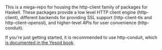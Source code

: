 This is a mega-repo for housing the http-client family of packages for Haskell.
These packages provide a low level HTTP client engine (http-client), different
backends for providing SSL support (http-client-tls and http-client-openssl),
and higher-level APIs for user convenience (http-conduit).

If you're just getting started, it is recommended to use http-conduit, which
[is documented in the Yesod book](http://www.yesodweb.com/book/http-conduit).
